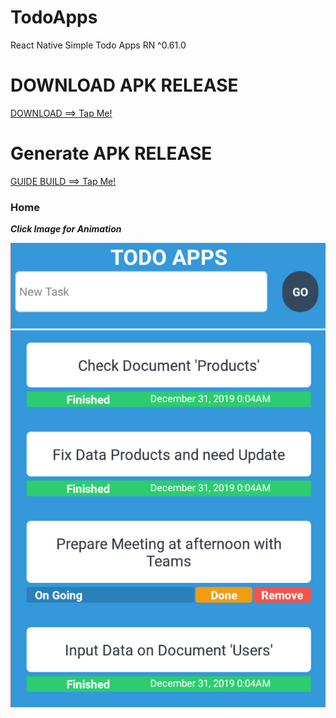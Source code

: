 # TodoApps
React Native Simple Todo Apps
RN ^0.61.0
# DOWNLOAD APK RELEASE
[DOWNLOAD ==> Tap Me!](https://github.com/muhimron90/TodoApps/blob/master/Apk/todoApp.apk)

# Generate APK RELEASE
[GUIDE BUILD ==> Tap Me!](https://github.com/muhimron90/TodoApps/blob/master/ss/GENERATE%20APK.md)

### Home
***Click Image for Animation***

[![Apps Todo](https://github.com/muhimron90/TodoApps/blob/master/ss/TodoApp/addData.jpg)](https://thumbs.gfycat.com/SelfreliantMassiveEstuarinecrocodile-mobile.mp4)
